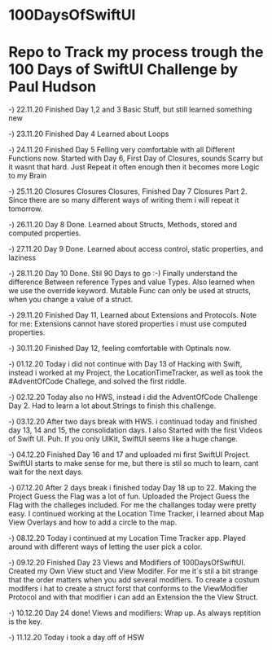 # 100DaysOfSwiftUI
# Repo to Track my process trough the 100 Days of SwiftUI Challenge by Paul Hudson

  -) 22.11.20 Finished Day 1,2 and 3 Basic Stuff, but still learned something new
  
  -) 23.11.20 Finished Day 4 Learned about Loops
  
  -) 24.11.20 Finished Day 5 Felling very comfortable with all Different Functions now. Started with Day 6, First Day of Closures, sounds Scarry but it wasnt that hard. Just Repeat it often enough then it becomes more Logic to my Brain 

 -) 25.11.20 Closures Closures Closures, Finished Day 7 Closures Part 2. Since there are so many different ways of writing them i will repeat it tomorrow.

 -) 26.11.20 Day 8 Done. Learned about Structs, Methods, stored and computed properties.
 
 -) 27.11.20 Day 9 Done. Learned about access control, static properties, and laziness
 
 -) 28.11.20 Day 10 Done. Stil 90 Days to go :-) Finally understand the difference Between reference Types and value Types. Also learned when we use the override keyword. Mutable Func can only be used at structs, when you change a value of a struct. 
 
 -) 29.11.20 Finished Day 11, Learned about Extensions and Protocols. Note for me: Extensions cannot have stored properties i must use computed properties.
 
 -) 30.11.20 Finished Day 12, feeling comfortable with Optinals now.
 
 -) 01.12.20 Today i did not continue with Day 13 of Hacking with Swift, instead i worked at my Project, the LocationTimeTracker, as well as took the #AdventOfCode Challege, and solved the first riddle.
 
 -) 02.12.20 Today also no HWS, instead i did the AdventOfCode Challenge Day 2. Had to learn a lot about Strings to finish this challenge.
 
 -) 03.12.20 After two days break with HWS. i continuad today and finished day 13, 14  and 15, the consolidation days. I also Started with the first Videos of Swift UI. Puh. If you only UIKit, SwiftUI seems like a huge change.
 
 -) 04.12.20 Finished Day 16 and 17 and uploaded mi first SwiftUI Project. SwiftUI starts to make sense for me, but there is stil so much to learn, cant wait for the next days.
 
 -) 07.12.20 After 2 days break i finished today Day 18 up to 22. Making the Project Guess the Flag was a lot of fun. Uploaded the Project Guess the Flag with the challeges included. For me the challanges today were pretty easy. I continued working at the Location Time Tracker, i learned about Map View Overlays and how to add a circle to the map.
 
 -) 08.12.20 Today i continued at my Location Time Tracker app. Played around with different ways of letting the user pick a color.
 
 -) 09.12.20 Finished Day 23 Views and Modifiers of 100DaysOfSwiftUI. Created my Own View stuct and View Modifer. For me it´s stil a bit strange that the order matters when you add several modifiers. To create a costum modifers i hat to create a struct forst that conforms to the ViewModifier Protocol and with that modifier i can add an Extension the the View Struct.
 
 -) 10.12.20 Day 24 done! Views and modifiers: Wrap up. As always reptition is the key.
 
 -) 11.12.20 Today i took a day off of HSW
